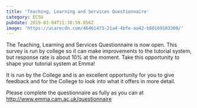```yaml
---
title: 'Teaching, Learning and Services Questionnaire'
category: ECSU
pubdate: 2019-03-04T11:30:59.056Z
image: 'https://ucarecdn.com/46461473-21a4-4bfe-aa42-b80169103300/'
---
```

The Teaching, Learning and Services Questionnaire is now open. This survey is run by college so it can make improvements to the tutorial system, but response rate is about 10% at the moment. Take this opportunity to shape your tutorial system at Emma!

It is run by the College and is an excellent opportunity for you to give feedback and for the College to look into what it offers in more detail.

Please complete the questionnaire as fully as you can at http://www.emma.cam.ac.uk/questionnaire
